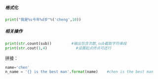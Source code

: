 ##### 格式化

```python
print("我是%s今年%d岁"%('cheng',10))
```



##### 相关操作

```python
print(str.count(sub))         #输出包含次数,sub截取字符串段
print(str.cout(1,4)             #设置起点终点可还行
```

拼接：

```python
name='chen'
n_name = '{} is the best man'.format(name)    #chen is the best man
```

